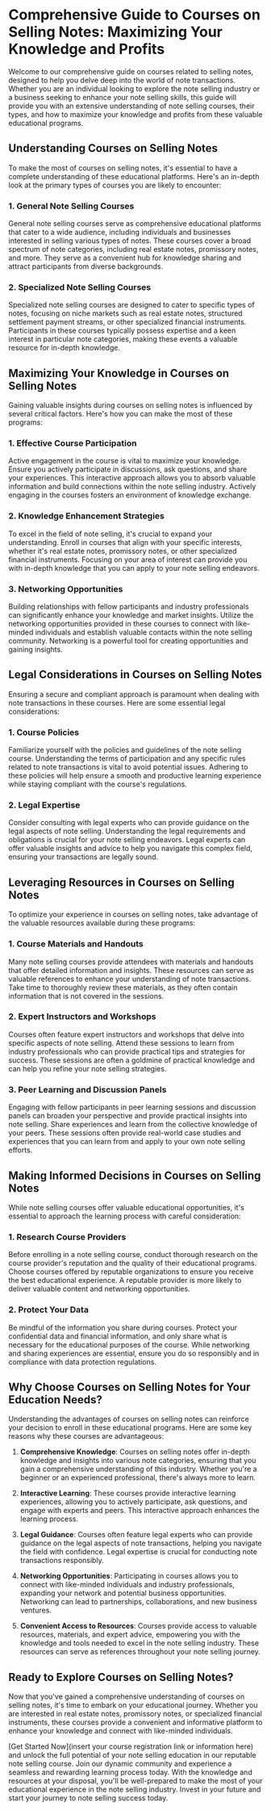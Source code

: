 # Comprehensive Guide to Courses on Selling Notes: Maximizing Your Knowledge and Profits

Welcome to our comprehensive guide on courses related to selling notes, designed to help you delve deep into the world of note transactions. Whether you are an individual looking to explore the note selling industry or a business seeking to enhance your note selling skills, this guide will provide you with an extensive understanding of note selling courses, their types, and how to maximize your knowledge and profits from these valuable educational programs.

## Understanding Courses on Selling Notes

To make the most of courses on selling notes, it's essential to have a complete understanding of these educational platforms. Here's an in-depth look at the primary types of courses you are likely to encounter:

### 1. General Note Selling Courses

General note selling courses serve as comprehensive educational platforms that cater to a wide audience, including individuals and businesses interested in selling various types of notes. These courses cover a broad spectrum of note categories, including real estate notes, promissory notes, and more. They serve as a convenient hub for knowledge sharing and attract participants from diverse backgrounds.

### 2. Specialized Note Selling Courses

Specialized note selling courses are designed to cater to specific types of notes, focusing on niche markets such as real estate notes, structured settlement payment streams, or other specialized financial instruments. Participants in these courses typically possess expertise and a keen interest in particular note categories, making these events a valuable resource for in-depth knowledge.

## Maximizing Your Knowledge in Courses on Selling Notes

Gaining valuable insights during courses on selling notes is influenced by several critical factors. Here's how you can make the most of these programs:

### 1. Effective Course Participation

Active engagement in the course is vital to maximize your knowledge. Ensure you actively participate in discussions, ask questions, and share your experiences. This interactive approach allows you to absorb valuable information and build connections within the note selling industry. Actively engaging in the courses fosters an environment of knowledge exchange.

### 2. Knowledge Enhancement Strategies

To excel in the field of note selling, it's crucial to expand your understanding. Enroll in courses that align with your specific interests, whether it's real estate notes, promissory notes, or other specialized financial instruments. Focusing on your area of interest can provide you with in-depth knowledge that you can apply to your note selling endeavors.

### 3. Networking Opportunities

Building relationships with fellow participants and industry professionals can significantly enhance your knowledge and market insights. Utilize the networking opportunities provided in these courses to connect with like-minded individuals and establish valuable contacts within the note selling community. Networking is a powerful tool for creating opportunities and gaining insights.

## Legal Considerations in Courses on Selling Notes

Ensuring a secure and compliant approach is paramount when dealing with note transactions in these courses. Here are some essential legal considerations:

### 1. Course Policies

Familiarize yourself with the policies and guidelines of the note selling course. Understanding the terms of participation and any specific rules related to note transactions is vital to avoid potential issues. Adhering to these policies will help ensure a smooth and productive learning experience while staying compliant with the course's regulations.

### 2. Legal Expertise

Consider consulting with legal experts who can provide guidance on the legal aspects of note selling. Understanding the legal requirements and obligations is crucial for your note selling endeavors. Legal experts can offer valuable insights and advice to help you navigate this complex field, ensuring your transactions are legally sound.

## Leveraging Resources in Courses on Selling Notes

To optimize your experience in courses on selling notes, take advantage of the valuable resources available during these programs:

### 1. Course Materials and Handouts

Many note selling courses provide attendees with materials and handouts that offer detailed information and insights. These resources can serve as valuable references to enhance your understanding of note transactions. Take time to thoroughly review these materials, as they often contain information that is not covered in the sessions.

### 2. Expert Instructors and Workshops

Courses often feature expert instructors and workshops that delve into specific aspects of note selling. Attend these sessions to learn from industry professionals who can provide practical tips and strategies for success. These sessions are often a goldmine of practical knowledge and can help you refine your note selling strategies.

### 3. Peer Learning and Discussion Panels

Engaging with fellow participants in peer learning sessions and discussion panels can broaden your perspective and provide practical insights into note selling. Share experiences and learn from the collective knowledge of your peers. These sessions often provide real-world case studies and experiences that you can learn from and apply to your own note selling efforts.

## Making Informed Decisions in Courses on Selling Notes

While note selling courses offer valuable educational opportunities, it's essential to approach the learning process with careful consideration:

### 1. Research Course Providers

Before enrolling in a note selling course, conduct thorough research on the course provider's reputation and the quality of their educational programs. Choose courses offered by reputable organizations to ensure you receive the best educational experience. A reputable provider is more likely to deliver valuable content and networking opportunities.

### 2. Protect Your Data

Be mindful of the information you share during courses. Protect your confidential data and financial information, and only share what is necessary for the educational purposes of the course. While networking and sharing experiences are essential, ensure you do so responsibly and in compliance with data protection regulations.

## Why Choose Courses on Selling Notes for Your Education Needs?

Understanding the advantages of courses on selling notes can reinforce your decision to enroll in these educational programs. Here are some key reasons why these courses are advantageous:

1. **Comprehensive Knowledge**: Courses on selling notes offer in-depth knowledge and insights into various note categories, ensuring that you gain a comprehensive understanding of this industry. Whether you're a beginner or an experienced professional, there's always more to learn.

2. **Interactive Learning**: These courses provide interactive learning experiences, allowing you to actively participate, ask questions, and engage with experts and peers. This interactive approach enhances the learning process.

3. **Legal Guidance**: Courses often feature legal experts who can provide guidance on the legal aspects of note transactions, helping you navigate the field with confidence. Legal expertise is crucial for conducting note transactions responsibly.

4. **Networking Opportunities**: Participating in courses allows you to connect with like-minded individuals and industry professionals, expanding your network and potential business opportunities. Networking can lead to partnerships, collaborations, and new business ventures.

5. **Convenient Access to Resources**: Courses provide access to valuable resources, materials, and expert advice, empowering you with the knowledge and tools needed to excel in the note selling industry. These resources can serve as references throughout your note selling journey.

## Ready to Explore Courses on Selling Notes?

Now that you've gained a comprehensive understanding of courses on selling notes, it's time to embark on your educational journey. Whether you are interested in real estate notes, promissory notes, or specialized financial instruments, these courses provide a convenient and informative platform to enhance your knowledge and connect with like-minded individuals.

[Get Started Now](insert your course registration link or information here) and unlock the full potential of your note selling education in our reputable note selling course. Join our dynamic community and experience a seamless and rewarding learning process today. With the knowledge and resources at your disposal, you'll be well-prepared to make the most of your educational experience in the note selling industry. Invest in your future and start your journey to note selling success today.